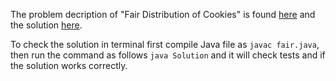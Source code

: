 The problem decription of "Fair Distribution of Cookies" is found [here](https://leetcode.com/problems/fair-distribution-of-cookies/description/) and the solution [here](https://github.com/aurimas13/Solutions-To-Problems/blob/main/LeetCode/Java%20Solutions/Fair%20Distribution%20of%20Cookies/fair.java).

To check the solution in terminal first compile Java file as `javac fair.java`, then run the command as follows `java Solution` and it will check tests and if the solution works correctly.
